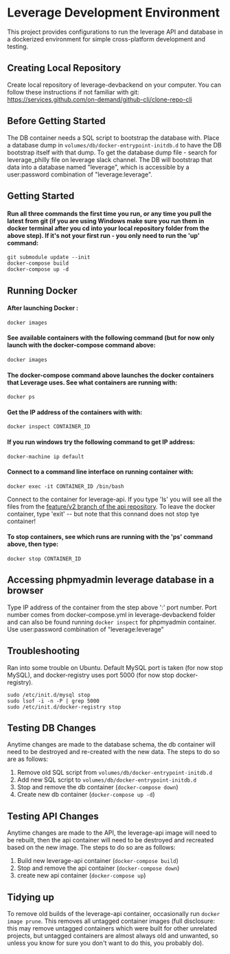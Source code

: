 # Leverage Development Environment

This project provides configurations to run the leverage API
and database in a dockerized environment for simple
cross-platform development and testing.

## Creating Local Repository

Create local repository of leverage-devbackend on your computer.
You can follow these instructions if not familiar with git:
https://services.github.com/on-demand/github-cli/clone-repo-cli

## Before Getting Started

The DB container needs a SQL script to
bootstrap the database with. Place a
database dump in `volumes/db/docker-entrypoint-initdb.d`
to have the DB bootstrap itself with that dump.
To get the database dump file - search for leverage_philly file
on leverage slack channel.
The DB will bootstrap that data into a database named
"leverage", which is accessible by a user:password combination
of "leverage:leverage".

## Getting Started

#### Run all three commands the first time you run, or any time you pull the latest from git (if you are using Windows make sure you run them in docker terminal after you cd into your local repository folder from the above step). If it's not your first run - you only need to run the 'up' command:


```
git submodule update --init
docker-compose build
docker-compose up -d
```

## Running Docker

#### After launching Docker :

```
docker images
```

#### See available containers with the following command (but for now only launch with the docker-compose command above:

```
docker images
```

#### The docker-compose command above launches the docker containers that Leverage uses. See what containers are running with:

```
docker ps
```

#### Get the IP address of the containers with with:

```
docker inspect CONTAINER_ID
```
#### If you run windows try the following command to get IP address:

```
docker-machine ip default
```
#### Connect to a command line interface on running container with:

```
docker exec -it CONTAINER_ID /bin/bash
```

Connect to the container for leverage-api. If you type 'ls' you will see all the files from the [feature/v2 branch of the api repository](https://github.com/Lever-age/api/tree/feature/v2). To leave the docker container, type 'exit'  -- but note that this connand does not stop tye container! 

#### To stop containers, see which runs are running with the 'ps' command above, then type:

```
docker stop CONTAINER_ID
```

## Accessing phpmyadmin leverage database in a browser
Type IP address of the container from the step above ':' port number. Port number comes from docker-compose.yml in leverage-devbackend folder
 and can also be found running ```docker inspect``` for phpmyadmin container. Use user:password combination of "leverage:leverage"


## Troubleshooting
Ran into some trouble on Ubuntu. Default MySQL port is taken (for now stop MySQL), and docker-registry uses port 5000 (for now stop docker-registry).

```
sudo /etc/init.d/mysql stop
sudo lsof -i -n -P | grep 5000
sudo /etc/init.d/docker-registry stop
```


## Testing DB Changes

Anytime changes are made to the database
schema, the db container will need to be
destroyed and re-created with the new
data. The steps to do so are as follows:

1. Remove old SQL script from `volumes/db/docker-entrypoint-initdb.d`
2. Add new SQL script to `volumes/db/docker-entrypoint-initdb.d`
3. Stop and remove the db container (`docker-compose down`)
4. Create new db container (`docker-compose up -d`)

## Testing API Changes

Anytime changes are made to the API, the leverage-api
image will need to be rebuilt, then the api container
will need to be destroyed and recreated based on the
new image. The steps to do so are as follows:

1. Build new leverage-api container (`docker-compose build`)
2. Stop and remove the api container (`docker-compose down`)
3. create new api container (`docker-compose up`)

## Tidying up

To remove old builds of the leverage-api container, occasionally
run `docker image prune`. This removes all untagged container
images (full disclosure: this may remove untagged containers
which were built for other unrelated projects, but untagged
containers are almost always old and unwanted, so unless you
know for sure you don't want to do this, you probably do).
